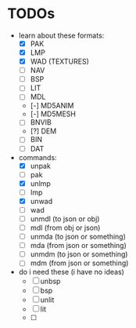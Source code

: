 # TODOs

- learn about these formats:
  - [x] PAK
  - [x] LMP
  - [x] WAD (TEXTURES)
  - [ ] NAV
  - [ ] BSP
  - [ ] LIT
  - [ ] MDL
  - [-] MD5ANIM <TEXT>
  - [-] MD5MESH <TEXT>
  - [ ] BNVIB
  - [?] DEM
  - [ ] BIN
  - [ ] DAT

- commands:
  - [x] unpak
  - [ ] pak
  - [x] unlmp
  - [ ] lmp
  - [x] unwad
  - [ ] wad
  - [ ] unmdl (to json or obj)
  - [ ] mdl (from obj or json)
  - [ ] unmda <md5anim> (to json or something)
  - [ ] mda <md5anim> (from json or something)
  - [ ] unmdm <md5mesh> (to json or something)
  - [ ] mdm <md5mesh> (from json or something)
- do i need these (i have no ideas)
  - [ ] unbsp
  - [ ] bsp
  - [ ] unlit
  - [ ] lit
  - [ ]